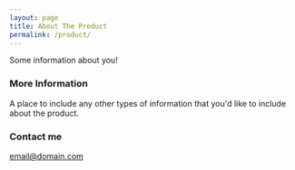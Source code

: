 ```yaml
---
layout: page
title: About The Product
permalink: /product/
---
```


Some information about you!

### More Information

A place to include any other types of information that you'd like to include about the product.

### Contact me

[email@domain.com](mailto:email@domain.com)
